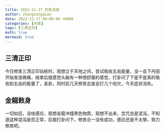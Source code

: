 ```yaml
---
title: 2022-11-17 内炼总结
author: zhangzangqian
date: 2022-11-17 08:00:00 +0800
categories: [内炼]
tags: [三清正印]
math: true
mermaid: true
---
```

## 三清正印
今日修炼三清正印站桩时，观想立于天地之间，尝试吸收五岳能量，没一会下丹田开始发涨微痛，结束后就感觉头脑有一种很舒服的感觉，打卦问了下是不是真的吸收到五岳的能量了，圣卦。同时前几天修炼总是会打几个哈欠，今天症状消失。

## 金龍敕身
一切如旧，没啥感应，观想金龍冲撞黑色物质，观想不出来，念咒总是混沌，不知道这种混沌是否正常，后面打卦问下，修炼合一没有成功，感应还是不太够，努力修炼吧。